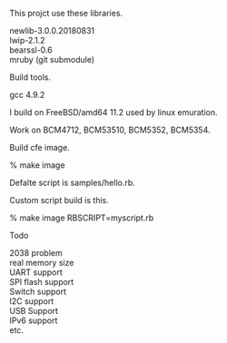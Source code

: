 This projct use these libraries.

newlib-3.0.0.20180831  
lwip-2.1.2  
bearssl-0.6  
mruby (git submodule)  

Build tools.  

gcc 4.9.2

I build on FreeBSD/amd64 11.2 used by linux emuration.  

Work on BCM4712, BCM53510, BCM5352, BCM5354.  

Build cfe image.  

% make image  

Defalte script is samples/hello.rb.  

Custom script build is this.  

% make image RBSCRIPT=myscript.rb  

Todo  

2038 problem  
real memory size  
UART support  
SPI flash support  
Switch support  
I2C support  
USB Support  
IPv6 support  
etc.  
